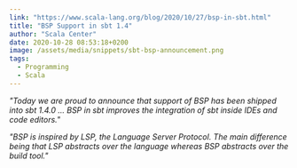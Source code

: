 ```yaml
---
link: "https://www.scala-lang.org/blog/2020/10/27/bsp-in-sbt.html"
title: "BSP Support in sbt 1.4"
author: "Scala Center"
date: 2020-10-28 08:53:18+0200
image: /assets/media/snippets/sbt-bsp-announcement.png
tags:
  - Programming
  - Scala
---
```


_"Today we are proud to announce that support of BSP has been shipped into sbt 1.4.0 ... BSP in sbt improves the integration of sbt inside IDEs and code editors."_

_"BSP is inspired by LSP, the Language Server Protocol. The main difference being that LSP abstracts over the language whereas BSP abstracts over the build tool."_